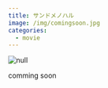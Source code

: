 ```yaml
---
title: サンドメノハル
image: /img/comingsoon.jpg
categories:
  - movie
---
```

![null](/img/workday.jpg)

comming soon
